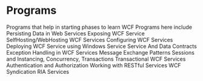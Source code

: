 # Programs
Programs that help in starting phases to learn WCF
Programs here include 
Persisting Data in Web Services
Exposing WCF Service
SelfHosting/WebHosting WCF Services
Configuring WCF Services
Deploying WCF Service using Windows Service
Service And Data Contracts
Exception Handling in WCF Services
Message Exchange Patterns
Sessions and Instancing, Concurrency, Transactions
Transactional WCF Services
Authentication and Authorization
Working with RESTful Services
WCF Syndication
RIA Services
